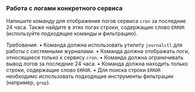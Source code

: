 
### Работа с логами конкретного сервиса

Напишите команду для отображения логов сервиса `cron` за последние 24 часа. Также найдите в этих логах строки, содержащие слово `ERROR` (используйте подходящие команды и фильтрацию).

Требования:
•	Команда должна использовать утилиту `journalctl` для работы с системными журналами.
•	Команда должна отображать логи, относящиеся только к сервису `cron`.
•	Команда должна ограничивать вывод логов за последние 24 часа.
•	Команда должна находить только строки, содержащие слово `ERROR`.
•	Для поиска строки `ERROR` необходимо использовать подходящие инструменты фильтрации (например, `grep`).